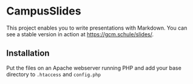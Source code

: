 # CampusSlides

This project enables you to write presentations with Markdown. You can see a stable version in action at https://gcm.schule/slides/.

## Installation

Put the files on an Apache webserver running PHP and add your base directory to `.htaccess` and `config.php`
